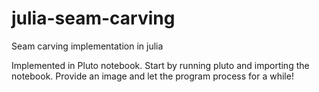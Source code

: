# julia-seam-carving
Seam carving implementation in julia

Implemented in Pluto notebook.
Start by running pluto and importing the notebook.
Provide an image and let the program process for a while!
